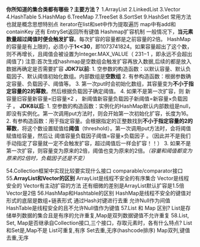 **你所知道的集合类都有哪些？主要方法？**
	1.ArrayList 2.LinkedList 3.Vector 
	4.HashTable 5.HashMap 6.TreeMap
	 7.TreeSet 8.SortSet 9.HashSet
	 常用方法也就是概念思想特别点  iterator在list和set中作为提取遍历
	 map中有add和containKey 还有 EntrySet返回所有键值
Hashmap扩容机制
	一般情况下，**当元素数量超过阈值时便会触发扩容**。每次扩容的容量都是之前容量的2倍。
	HashMap的容量是有上限的，必须小于**1<<30**，即1073741824。如果容量超出了这个数，则不再增长，且阈值会被设置为Integer.MAX_VALUE（ 231−1 ，即永远不会超出阈值了)
	注意:首次生成hashmap是空数组会触发扩容再放入数据,后续的都是放入数据再确定是否需要扩容
	**JDK7以前**:
		1. 空参数的构造函数：以默认容量、默认负载因子、默认阈值初始化数组。内部数组是**空数组**
		2. 有参构造函数：根据参数确定容量、负载因子、阈值等。
		3. 第一次put时会初始化数组，其容量变为**不小于指定容量的2的幂数**。然后根据负载因子确定阈值。
		4. 如果不是第一次扩容，则 新容量旧容量新容量=旧容量×2 ， 新阈值新容量负载因子新阈值=新容量×负载因子 。
	**JDK8以后**:
		1. 空参数的构造函数：实例化的HashMap默认内部数组是null，即没有实例化。第一次调用put方法时，则会开始第一次初始化扩容，长度为16。
		2. 有参构造函数：用于指定容量。会根据指定的正整数找到**不小于指定容量的2的幂数**，将这个数设置赋值给**阈值**（threshold）。第一次调用put方法时，会将阈值赋值给容量，然后让 阈值容量负载因子阈值=容量×负载因子 。（因此并不是我们手动指定了容量就一定不会触发扩容，超过阈值后一样会扩容！！）
		3. 如果不是第一次扩容，则容量变为原来的2倍，阈值也变为原来的2倍。_（容量和阈值都变为原来的2倍时，负载因子还是不变）_

54.Collection框架中实现比较要实现什么接口
	comparable/comparator接口
55.**ArrayList和Vector的区别**
	ArrayList是线程不安全的有序集合
	Vector是线程安全的
	Vector有主动扩容的方法
	还有细微的差别是ArrayList默认扩容是1.5倍 Vector是2倍
56.HashMap和Hashtable的区别
	HashMap是线程不安全的键值对形式的底层是数组+链表形式 通过Hash对键进行去重 允许Null作为间值
	HashTable是线程安全的且不允许Null值作为键值
57.List 和 Map 区别?
	List是存储单列数据的集合且是有序的允许重复,Map是双列数据键值不允许重复
58.List, Set, Map是否继承自Collection接口,三个接口，存取元素时，各有什么特点?
	List和Set是,Map不是
	List可重复,有序   Set去重,无序(hashcode排序)  Map双列,键值去重,无序




















